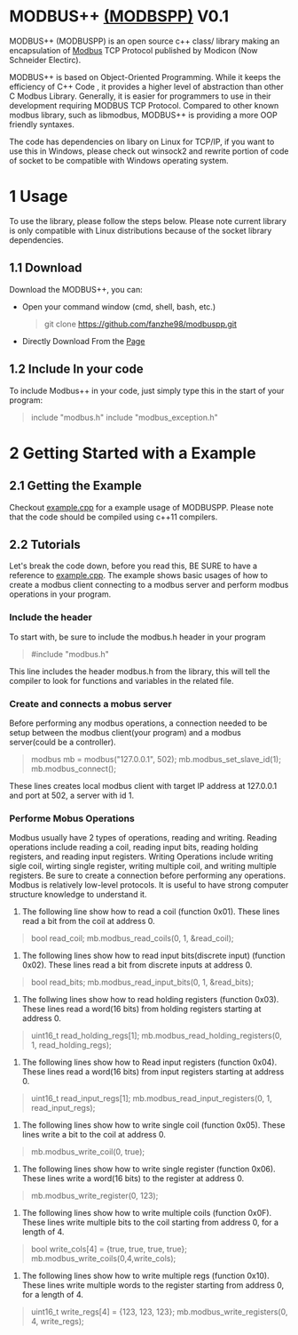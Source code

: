 # MODBUS++  [(MODBSPP)](https://github.com/fanzhe98/modbuspp.git)   V0.1
MODBUS++ (MODBUSPP) is an open source c++ class/ library making an encapsulation of [Modbus](https://en.wikipedia.org/wiki/Modbus) TCP Protocol published by Modicon (Now Schneider Electirc).

MODBUS++ is based on Object-Oriented Programming. While it keeps the efficiency of C++ Code , it provides a higher level of abstraction than other C Modbus Library. Generally, it is easier for programmers to use in their development requiring MODBUS TCP Protocol. Compared to other known modbus library, such as libmodbus, MODBUS++ is providing a more OOP friendly syntaxes.

The code has dependencies on libary on Linux for TCP/IP, if you want to use this in Windows, please check out winsock2 and rewrite portion of code of socket to be compatible with Windows operating system.

# 1 Usage
To use the library, please follow the steps below. Please note current library is only compatible with Linux distributions because of the socket library dependencies.

## 1.1 Download
Download the MODBUS++, you can:
   - Open your command window (cmd, shell, bash, etc.)
        > git clone https://github.com/fanzhe98/modbuspp.git
   - Directly Download From the [Page](https://github.com/fanzhe98/modbuspp.git)

## 1.2 Include In your code
To include Modbus++ in your code, just simply type this in the start of your program:
   >  include "modbus.h"
   >  include "modbus_exception.h"
   
# 2 Getting Started with a Example
## 2.1 Getting the Example
Checkout [example.cpp](https://github.com/fanzhe98/modbuspp/blob/master/example.cpp) for a example usage of MODBUSPP. Please note that the code should be compiled using c++11 compilers.
## 2.2 Tutorials
Let's break the code down, before you read this, BE SURE to have a reference to [example.cpp](https://github.com/fanzhe98/modbuspp/blob/master/example.cpp). The example shows basic usages of how to create a modbus client connecting to a modbus server and perform modbus operations in your program.
### Include the header

To start with, be sure to include the modbus.h header in your program
> #include "modbus.h"

This line includes the header modbus.h from the library, this will tell the compiler to look for functions and variables in the related file.

### Create and connects a mobus server
Before performing any modbus operations, a connection needed to be setup between the modbus client(your program) and a modbus server(could be a controller).

> modbus mb = modbus("127.0.0.1", 502);
> mb.modbus_set_slave_id(1);
> mb.modbus_connect();

These lines creates local modbus client with target IP address at 127.0.0.1 and port at 502, a server with id 1.

### Performe Mobus Operations
Modbus usually have 2 types of operations, reading and writing. Reading operations include reading a coil, reading input bits, reading holding registers, and reading input registers. Writing Operations include writing sigle coil, wirting single register, writing multiple coil, and writing multiple registers. Be sure to create a connection before performing any operations. Modbus is relatively low-level protocols. It is useful to have strong computer structure knowledge to understand it.

1. The following line show how to read a coil (function 0x01). These lines read a bit from the coil at address 0.
> bool read_coil;
> mb.modbus_read_coils(0, 1, &read_coil);

1. The following lines show how to read input bits(discrete input) (function 0x02). These lines read a bit from discrete inputs at address 0.
> bool read_bits;
> mb.modbus_read_input_bits(0, 1, &read_bits);

1. The follwing lines show how to read holding registers (function 0x03). These lines read a word(16 bits) from holding registers starting at address 0.
> uint16_t read_holding_regs[1];
> mb.modbus_read_holding_registers(0, 1, read_holding_regs);

1. The following lines show how to Read input registers (function 0x04). These lines read a word(16 bits) from input registers starting at address 0.
> uint16_t read_input_regs[1];
> mb.modbus_read_input_registers(0, 1, read_input_regs);

1. The following lines show how to write single coil (function 0x05). These lines write a bit to the coil at address 0.
> mb.modbus_write_coil(0, true);

1. The following lines show how to write single register (function 0x06). These lines write a word(16 bits) to the register at address 0.
> mb.modbus_write_register(0, 123);

1. The following lines show how to write multiple coils (function 0x0F). These lines write multiple bits to the coil starting from address 0, for a length of 4.
> bool write_cols[4] = {true, true, true, true};
> mb.modbus_write_coils(0,4,write_cols);

1. The following lines show how to write multiple regs (function 0x10). These lines write multiple words to the register starting from address 0, for a length of 4.
> uint16_t write_regs[4] = {123, 123, 123};
> mb.modbus_write_registers(0, 4, write_regs);

